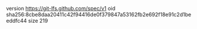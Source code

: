 version https://git-lfs.github.com/spec/v1
oid sha256:8cbe8daa20411c42f94416de0f379847a53162fb2e692f18e91c2d1beeddfc44
size 219
